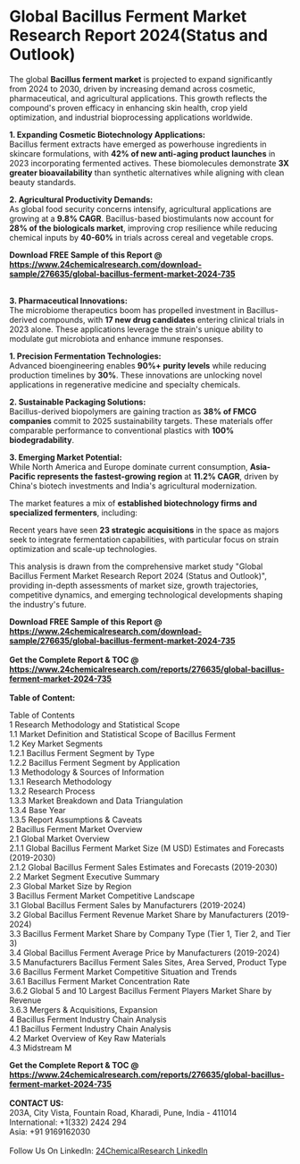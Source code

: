 <h1>Global Bacillus Ferment Market Research Report 2024(Status and Outlook)</h1><p>The global <strong>Bacillus ferment market</strong> is projected to expand significantly from 2024 to 2030, driven by increasing demand across cosmetic, pharmaceutical, and agricultural applications. This growth reflects the compound's proven efficacy in enhancing skin health, crop yield optimization, and industrial bioprocessing applications worldwide.</p><p><strong>1. Expanding Cosmetic Biotechnology Applications:</strong><br>
Bacillus ferment extracts have emerged as powerhouse ingredients in skincare formulations, with <strong>42% of new anti-aging product launches</strong> in 2023 incorporating fermented actives. These biomolecules demonstrate <strong>3X greater bioavailability</strong> than synthetic alternatives while aligning with clean beauty standards.</p><p><strong>2. Agricultural Productivity Demands:</strong><br>
As global food security concerns intensify, agricultural applications are growing at a <strong>9.8% CAGR</strong>. Bacillus-based biostimulants now account for <strong>28% of the biologicals market</strong>, improving crop resilience while reducing chemical inputs by <strong>40-60%</strong> in trials across cereal and vegetable crops.</p><div><b>Download FREE Sample of this Report @ 
            <a href="https://www.24chemicalresearch.com/download-sample/276635/global-bacillus-ferment-market-2024-735">
            https://www.24chemicalresearch.com/download-sample/276635/global-bacillus-ferment-market-2024-735</a></b></div><br><p><strong>3. Pharmaceutical Innovations:</strong><br>
The microbiome therapeutics boom has propelled investment in Bacillus-derived compounds, with <strong>17 new drug candidates</strong> entering clinical trials in 2023 alone. These applications leverage the strain's unique ability to modulate gut microbiota and enhance immune responses.</p><p><strong>1. Precision Fermentation Technologies:</strong><br>
Advanced bioengineering enables <strong>90%+ purity levels</strong> while reducing production timelines by <strong>30%</strong>. These innovations are unlocking novel applications in regenerative medicine and specialty chemicals.</p><p><strong>2. Sustainable Packaging Solutions:</strong><br>
Bacillus-derived biopolymers are gaining traction as <strong>38% of FMCG companies</strong> commit to 2025 sustainability targets. These materials offer comparable performance to conventional plastics with <strong>100% biodegradability</strong>.</p><p><strong>3. Emerging Market Potential:</strong><br>
While North America and Europe dominate current consumption, <strong>Asia-Pacific represents the fastest-growing region</strong> at <strong>11.2% CAGR</strong>, driven by China's biotech investments and India's agricultural modernization.</p><p>The market features a mix of <strong>established biotechnology firms and specialized fermenters</strong>, including:</p><p>Recent years have seen <strong>23 strategic acquisitions</strong> in the space as majors seek to integrate fermentation capabilities, with particular focus on strain optimization and scale-up technologies.</p><p>This analysis is drawn from the comprehensive market study "Global Bacillus Ferment Market Research Report 2024 (Status and Outlook)", providing in-depth assessments of market size, growth trajectories, competitive dynamics, and emerging technological developments shaping the industry's future.</p><div><b>Download FREE Sample of this Report @ 
            <a href="https://www.24chemicalresearch.com/download-sample/276635/global-bacillus-ferment-market-2024-735">
            https://www.24chemicalresearch.com/download-sample/276635/global-bacillus-ferment-market-2024-735</a></b></div><br><div><b>Get the Complete Report & TOC @ 
            <a href="https://www.24chemicalresearch.com/reports/276635/global-bacillus-ferment-market-2024-735">
            https://www.24chemicalresearch.com/reports/276635/global-bacillus-ferment-market-2024-735</a></b></div><br>
            <b>Table of Content:</b><p>Table of Contents<br />
1 Research Methodology and Statistical Scope<br />
1.1 Market Definition and Statistical Scope of Bacillus Ferment<br />
1.2 Key Market Segments<br />
1.2.1 Bacillus Ferment Segment by Type<br />
1.2.2 Bacillus Ferment Segment by Application<br />
1.3 Methodology & Sources of Information<br />
1.3.1 Research Methodology<br />
1.3.2 Research Process<br />
1.3.3 Market Breakdown and Data Triangulation<br />
1.3.4 Base Year<br />
1.3.5 Report Assumptions & Caveats<br />
2 Bacillus Ferment Market Overview<br />
2.1 Global Market Overview<br />
2.1.1 Global Bacillus Ferment Market Size (M USD) Estimates and Forecasts (2019-2030)<br />
2.1.2 Global Bacillus Ferment Sales Estimates and Forecasts (2019-2030)<br />
2.2 Market Segment Executive Summary<br />
2.3 Global Market Size by Region<br />
3 Bacillus Ferment Market Competitive Landscape<br />
3.1 Global Bacillus Ferment Sales by Manufacturers (2019-2024)<br />
3.2 Global Bacillus Ferment Revenue Market Share by Manufacturers (2019-2024)<br />
3.3 Bacillus Ferment Market Share by Company Type (Tier 1, Tier 2, and Tier 3)<br />
3.4 Global Bacillus Ferment Average Price by Manufacturers (2019-2024)<br />
3.5 Manufacturers Bacillus Ferment Sales Sites, Area Served, Product Type<br />
3.6 Bacillus Ferment Market Competitive Situation and Trends<br />
3.6.1 Bacillus Ferment Market Concentration Rate<br />
3.6.2 Global 5 and 10 Largest Bacillus Ferment Players Market Share by Revenue<br />
3.6.3 Mergers & Acquisitions, Expansion<br />
4 Bacillus Ferment Industry Chain Analysis<br />
4.1 Bacillus Ferment Industry Chain Analysis<br />
4.2 Market Overview of Key Raw Materials<br />
4.3 Midstream M</p><div><b>Get the Complete Report & TOC @ 
            <a href="https://www.24chemicalresearch.com/reports/276635/global-bacillus-ferment-market-2024-735">
            https://www.24chemicalresearch.com/reports/276635/global-bacillus-ferment-market-2024-735</a></b></div><br><b>CONTACT US:</b><br>
            203A, City Vista, Fountain Road, Kharadi, Pune, India - 411014<br>
            International: +1(332) 2424 294<br>
            Asia: +91 9169162030 <br><br>
            Follow Us On LinkedIn: <a href="https://www.linkedin.com/company/24chemicalresearch/">24ChemicalResearch LinkedIn</a>